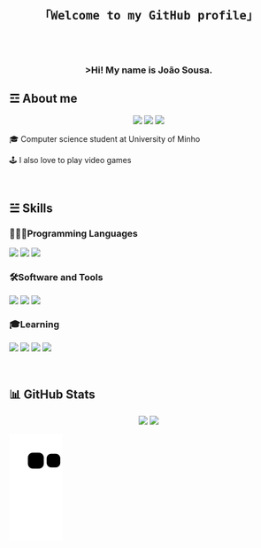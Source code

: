 <br>
<!-- Welcome -->
<h2 align= "center"> 
        <samp>
        「Welcome to my GitHub profile」
        </samp>
                
</h2>

<br>


<!-- Introduction --> 
<br>
<h3 align= "center">
        >Hi! My name is João Sousa.
       <!--<a href="https://git.io/typing-svg"><img src="https://readme-typing-svg.demolab.com?font=Fira+Code&size=18&pause=1000&color=F7F7F7&vCenter=true&width=435&lines=%3E+Hi+there!+My+name+is+Jo%C3%A3o+Sousa" alt="Typing SVG" /></a>>

</h3> 

<br>


           
<!-- About me -->

<h2>&#9778; About me </h2>   


<p align = "center">       
<!-- Instagram -->
<a target="_blank" href="https://www.instagram.com/joao.sousa64/"><img src="https://img.shields.io/badge/Instagram-E4405F?style=for-the-badge&logo=instagram&logoColor=white"></a>
<!-- Twitter -->
<a target="_blank" href="https://twitter.com/Joao_Sousa64"><img src="https://img.shields.io/badge/Twitter-1DA1F2?style=for-the-badge&logo=twitter&logoColor=white"></a>
<!-- Facebook -->
<a target="_blank" href="https://www.facebook.com/joaoafonso.almeidasousa.3/"><img src="https://img.shields.io/badge/Facebook-1877F2?style=for-the-badge&logo=facebook&logoColor=white"></a> 

</p>
       

🎓 Computer science student at University of Minho 

🕹 I also love to play video games  

<br> 
  
 
<h2>&#9777; Skills </h2> 


<!-- Programming Languages --> 

<h3> 👨🏻‍💻Programming Languages </h3> 

<p>
       <!-- Haskell -->
       <a><img src="https://img.shields.io/badge/Haskell-5D4F85?style=for-the-badge&logo=haskell&logoColor=white"></a> 
       <!-- C -->
       <a><img src="https://img.shields.io/badge/C-00599C?style=for-the-badge&logo=c&logoColor=white"></a>
       <!-- Python -->
       <a><img src="https://img.shields.io/badge/Python-FFD43B?style=for-the-badge&logo=python&logoColor=blue"></a>
</p>


<h3>🛠Software and Tools </h3> 

<p>  
       <!-- Visual Studio Code --> 
       <a><img src="https://img.shields.io/badge/Visual_Studio_Code-0078D4?style=for-the-badge&logo=visual%20studio%20code&logoColor=white"></a>
       <!-- GitHub -->
       <a><img src="https://img.shields.io/badge/GitHub-100000?style=for-the-badge&logo=github&logoColor=white"></a>
       <!-- Gimp --> 
       <a><img src="https://img.shields.io/badge/gimp-5C5543?style=for-the-badge&logo=gimp&logoColor=white"></a>
</p>   

<h3> 🎓Learning </h3> 

<p>
      <!-- HTML5 -->
      <a><img src="https://img.shields.io/badge/HTML5-E34F26?style=for-the-badge&logo=html5&logoColor=white"></a>
      <!-- CSS3 -->
      <a><img src="https://img.shields.io/badge/CSS3-1572B6?style=for-the-badge&logo=css3&logoColor=white"></a>
      <!-- JavaScript -->
      <a><img src="https://img.shields.io/badge/JavaScript-323330?style=for-the-badge&logo=javascript&logoColor=F7DF1E"></a>
      <!-- Java -->
      <a><img src="https://img.shields.io/badge/java-%23ED8B00.svg?style=for-the-badge&logo=openjdk&logoColor=white"</a>
       
</p>

<br>


<h2> 📊 GitHub Stats </h2> 
  
<p align="center">
<img height="200px" src="https://github-readme-stats.vercel.app/api?username=sousini&theme=dark&show_icons=true">
<img height="200px" src="https://github-readme-stats.vercel.app/api/top-langs/?username=sousini&theme=dark&show_icons=true">
</p>




 
![Snake animation](https://github.com/sousini/sousini/blob/output/github-contribution-grid-snake.svg)
